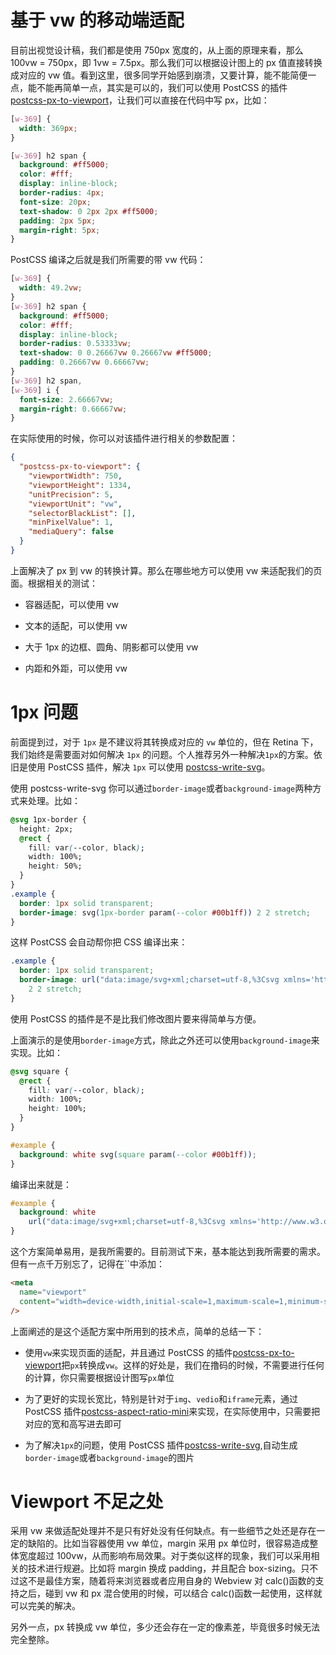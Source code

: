 # 基于 vw 的移动端适配

目前出视觉设计稿，我们都是使用 750px 宽度的，从上面的原理来看，那么 100vw = 750px，即 1vw = 7.5px。那么我们可以根据设计图上的 px 值直接转换成对应的 vw 值。看到这里，很多同学开始感到崩溃，又要计算，能不能简便一点，能不能再简单一点，其实是可以的，我们可以使用 PostCSS 的插件 [postcss-px-to-viewport](https://github.com/evrone/postcss-px-to-viewport)，让我们可以直接在代码中写 px，比如：

```css
[w-369] {
  width: 369px;
}

[w-369] h2 span {
  background: #ff5000;
  color: #fff;
  display: inline-block;
  border-radius: 4px;
  font-size: 20px;
  text-shadow: 0 2px 2px #ff5000;
  padding: 2px 5px;
  margin-right: 5px;
}
```

PostCSS 编译之后就是我们所需要的带 vw 代码：

```css
[w-369] {
  width: 49.2vw;
}
[w-369] h2 span {
  background: #ff5000;
  color: #fff;
  display: inline-block;
  border-radius: 0.53333vw;
  text-shadow: 0 0.26667vw 0.26667vw #ff5000;
  padding: 0.26667vw 0.66667vw;
}
[w-369] h2 span,
[w-369] i {
  font-size: 2.66667vw;
  margin-right: 0.66667vw;
}
```

在实际使用的时候，你可以对该插件进行相关的参数配置：

```json
{
  "postcss-px-to-viewport": {
    "viewportWidth": 750,
    "viewportHeight": 1334,
    "unitPrecision": 5,
    "viewportUnit": "vw",
    "selectorBlackList": [],
    "minPixelValue": 1,
    "mediaQuery": false
  }
}
```

上面解决了 px 到 vw 的转换计算。那么在哪些地方可以使用 vw 来适配我们的页面。根据相关的测试：

- 容器适配，可以使用 vw

- 文本的适配，可以使用 vw

- 大于 1px 的边框、圆角、阴影都可以使用 vw

- 内距和外距，可以使用 vw

# 1px 问题

前面提到过，对于 `1px` 是不建议将其转换成对应的 `vw` 单位的，但在 Retina 下，我们始终是需要面对如何解决 `1px` 的问题。个人推荐另外一种解决`1px`的方案。依旧是使用 PostCSS 插件，解决 `1px` 可以使用 [postcss-write-svg](https://github.com/jonathantneal/postcss-write-svg)。

使用 postcss-write-svg 你可以通过`border-image`或者`background-image`两种方式来处理。比如：

```css
@svg 1px-border {
  height: 2px;
  @rect {
    fill: var(--color, black);
    width: 100%;
    height: 50%;
  }
}
.example {
  border: 1px solid transparent;
  border-image: svg(1px-border param(--color #00b1ff)) 2 2 stretch;
}
```

这样 PostCSS 会自动帮你把 CSS 编译出来：

```css
.example {
  border: 1px solid transparent;
  border-image: url("data:image/svg+xml;charset=utf-8,%3Csvg xmlns='http://www.w3.org/2000/svg' height='2px'%3E%3Crect fill='%2300b1ff' width='100%25' height='50%25'/%3E%3C/svg%3E")
    2 2 stretch;
}
```

使用 PostCSS 的插件是不是比我们修改图片要来得简单与方便。

上面演示的是使用`border-image`方式，除此之外还可以使用`background-image`来实现。比如：

```css
@svg square {
  @rect {
    fill: var(--color, black);
    width: 100%;
    height: 100%;
  }
}

#example {
  background: white svg(square param(--color #00b1ff));
}
```

编译出来就是：

```css
#example {
  background: white
    url("data:image/svg+xml;charset=utf-8,%3Csvg xmlns='http://www.w3.org/2000/svg'%3E%3Crect fill='%2300b1ff' width='100%25' height='100%25'/%3E%3C/svg%3E");
}
```

这个方案简单易用，是我所需要的。目前测试下来，基本能达到我所需要的需求。但有一点千万别忘了，记得在``中添加：

```html
<meta
  name="viewport"
  content="width=device-width,initial-scale=1,maximum-scale=1,minimum-scale=1,user-scalable=no"
/>
```

上面阐述的是这个适配方案中所用到的技术点，简单的总结一下：

- 使用`vw`来实现页面的适配，并且通过 PostCSS 的插件[postcss-px-to-viewport](https://github.com/evrone/postcss-px-to-viewport)把`px`转换成`vw`。这样的好处是，我们在撸码的时候，不需要进行任何的计算，你只需要根据设计图写`px`单位

- 为了更好的实现长宽比，特别是针对于`img`、`vedio`和`iframe`元素，通过 PostCSS 插件[postcss-aspect-ratio-mini](https://github.com/yisibl/postcss-aspect-ratio-mini)来实现，在实际使用中，只需要把对应的宽和高写进去即可

- 为了解决`1px`的问题，使用 PostCSS 插件[postcss-write-svg](https://github.com/jonathantneal/postcss-write-svg),自动生成`border-image`或者`background-image`的图片

# Viewport 不足之处

采用 vw 来做适配处理并不是只有好处没有任何缺点。有一些细节之处还是存在一定的缺陷的。比如当容器使用 vw 单位，margin 采用 px 单位时，很容易造成整体宽度超过 100vw，从而影响布局效果。对于类似这样的现象，我们可以采用相关的技术进行规避。比如将 margin 换成 padding，并且配合 box-sizing。只不过这不是最佳方案，随着将来浏览器或者应用自身的 Webview 对 calc()函数的支持之后，碰到 vw 和 px 混合使用的时候，可以结合 calc()函数一起使用，这样就可以完美的解决。

另外一点，px 转换成 vw 单位，多少还会存在一定的像素差，毕竟很多时候无法完全整除。
